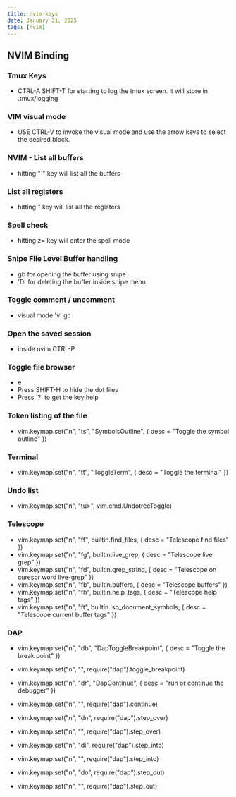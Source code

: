 ```yaml
---
title: nvim-keys
date: January 31, 2025
tags: [nvim]
---
```

## NVIM Binding

### Tmux Keys
   - CTRL-A SHIFT-T for starting to log the tmux screen. it will store in .tmux/logging

###  VIM visual mode 
   - USE CTRL-V to invoke the visual mode and use the arrow keys to select the desired block.

###  NVIM - List all buffers
   - hitting "`" key will list all the buffers

###  List all registers
   - hitting " key will list all the registers

###  Spell check
   - hitting z= key will enter the spell mode
   
### Snipe File Level Buffer handling 
   - gb for opening the buffer using snipe
   - 'D' for deleting the buffer inside snipe menu

### Toggle comment / uncomment 
   - visual mode 'v' gc

### Open the saved session
   - inside nvim CTRL-P

### Toggle file browser
   - <leader>e
   - Press SHIFT-H to hide the dot files
   - Press '?' to get the key help

### Token listing of the file
   - vim.keymap.set("n", "<leader>ts", "<cmd>SymbolsOutline<CR>", { desc = "Toggle the symbol outline" })

### Terminal
   - vim.keymap.set("n", "<leader>tt", "<cmd>ToggleTerm<CR>", { desc = "Toggle the terminal" })

### Undo list
   - vim.keymap.set("n", "<leader>tu>", vim.cmd.UndotreeToggle)

### Telescope    
   - vim.keymap.set("n", "<leader>ff", builtin.find_files, { desc = "Telescope find files" })
   - vim.keymap.set("n", "<leader>fg", builtin.live_grep, { desc = "Telescope live grep" })
   - vim.keymap.set("n", "<leader>fd", builtin.grep_string, { desc = "Telescope on curesor word live-grep" })
   - vim.keymap.set("n", "<leader>fb", builtin.buffers, { desc = "Telescope buffers" })
   - vim.keymap.set("n", "<leader>fh", builtin.help_tags, { desc = "Telescope help tags" })
   - vim.keymap.set("n", "<leader>ft", builtin.lsp_document_symbols, { desc = "Telescope current buffer tags" })

### DAP
   - vim.keymap.set("n", "<leader>db", "<cmd>DapToggleBreakpoint<CR>", { desc = "Toggle the break point" })
   - vim.keymap.set("n", "<F2>", require("dap").toggle_breakpoint)

   - vim.keymap.set("n", "<leader>dr", "<cmd>DapContinue<CR>", { desc = "run or continue the debugger" })
   - vim.keymap.set("n", "<F5>", require("dap").continue)

   - vim.keymap.set("n", "<leader>dn", require("dap").step_over)
   - vim.keymap.set("n", "<F7>", require("dap").step_over)

   - vim.keymap.set("n", "<leader>di", require("dap").step_into)
   - vim.keymap.set("n", "<F8>", require("dap").step_into)

   - vim.keymap.set("n", "<leader>do", require("dap").step_out)
   - vim.keymap.set("n", "<F9>", require("dap").step_out)
